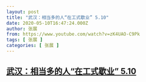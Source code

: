 ```yaml
---
layout: post
title: "武汉：相当多的人“在工式歇业” 5.10"
date: 2020-05-10T16:47:24.000Z
author: 张展
from: https://www.youtube.com/watch?v=zK4UAO-C9Pk
tags: [ 张展 ]
categories: [ 张展 ]
---
```

<!--1589129244000-->
[武汉：相当多的人“在工式歇业” 5.10](https://www.youtube.com/watch?v=zK4UAO-C9Pk)
------

<div>

</div>
